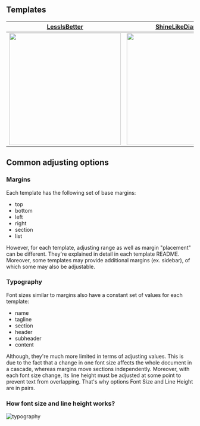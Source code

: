 ## Templates

| [LessIsBetter](https://github.com/rszamszur/pdf-resume-builder/tree/master/examples/LessIsBetter) | [ShineLikeDiamond](https://github.com/rszamszur/pdf-resume-builder/tree/master/examples/ShineLikeDiamond) | [LetsTalkAboutIt](https://github.com/rszamszur/pdf-resume-builder/tree/master/examples/LetsTalkAboutIt) |
|---------|---------|---------|
| <img src="https://github.com/rszamszur/pdf-resume-builder/blob/master/src/assets/LessIsBetter.png?raw=true" width="300"/> | <img src="https://github.com/rszamszur/pdf-resume-builder/blob/master/src/assets/ShineLikeDiamond.png?raw=true" width="300"/> | <img src="https://github.com/rszamszur/pdf-resume-builder/blob/master/src/assets/LetsTalkAboutIt.png?raw=true" width="300"/> |

## Common adjusting options

### Margins

Each template has the following set of base margins:
* top
* bottom
* left
* right
* section
* list

However, for each template, adjusting range as well as margin "placement" can be different. They're explained in detail in each template README. Moreover, some templates may provide additional margins (ex. sidebar), of which some may also be adjustable.

### Typography

Font sizes similar to margins also have a constant set of values for each template:
* name
* tagline
* section
* header
* subheader
* content

Although, they're much more limited in terms of adjusting values. This is due to the fact that a change in one font size affects the whole document in a cascade, whereas margins move sections independently. Moreover, with each font size change, its line height must be adjusted at some point to prevent text from overlapping. That's why options Font Size and Line Height are in pairs.

### How font size and line height works?

![typography](https://github.com/rszamszur/pdf-resume-builder/blob/assets/typography.png?raw=true)